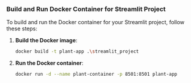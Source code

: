 ### Build and Run Docker Container for Streamlit Project

To build and run the Docker container for your Streamlit project, follow these steps:

1. **Build the Docker image**:

   ```bash
   docker build -t plant-app .\streamlit_project
   ```

2. **Run the Docker container**:

   ```bash
   docker run -d --name plant-container -p 8501:8501 plant-app
   ```

